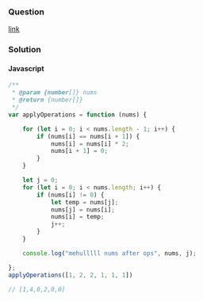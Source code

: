 
### Question 
[link](https://leetcode.com/problems/apply-operations-to-an-array)

### Solution
#### Javascript
```js
/**
 * @param {number[]} nums
 * @return {number[]}
 */
var applyOperations = function (nums) {

    for (let i = 0; i < nums.length - 1; i++) {
        if (nums[i] == nums[i + 1]) {
            nums[i] = nums[i] * 2;
            nums[i + 1] = 0;
        }
    }

    let j = 0;
    for (let i = 0; i < nums.length; i++) {
        if (nums[i] != 0) {
            let temp = nums[j];
            nums[j] = nums[i];
            nums[i] = temp;
            j++;
        }
    }

    console.log("mehulllll nums after ops", nums, j);

};
applyOperations([1, 2, 2, 1, 1, 1])

// [1,4,0,2,0,0]
```